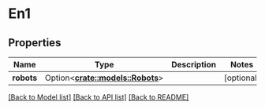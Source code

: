 # En1

## Properties

Name | Type | Description | Notes
------------ | ------------- | ------------- | -------------
**robots** | Option<[**crate::models::Robots**](Robots.md)> |  | [optional]

[[Back to Model list]](../README.md#documentation-for-models) [[Back to API list]](../README.md#documentation-for-api-endpoints) [[Back to README]](../README.md)


